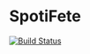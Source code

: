# SpotiFete

[![Build Status](http://jenkins.nikos410.de/job/spotifete-app-develop/badge/icon)](http://jenkins.nikos410.de/job/spotifete-app-develop/)
